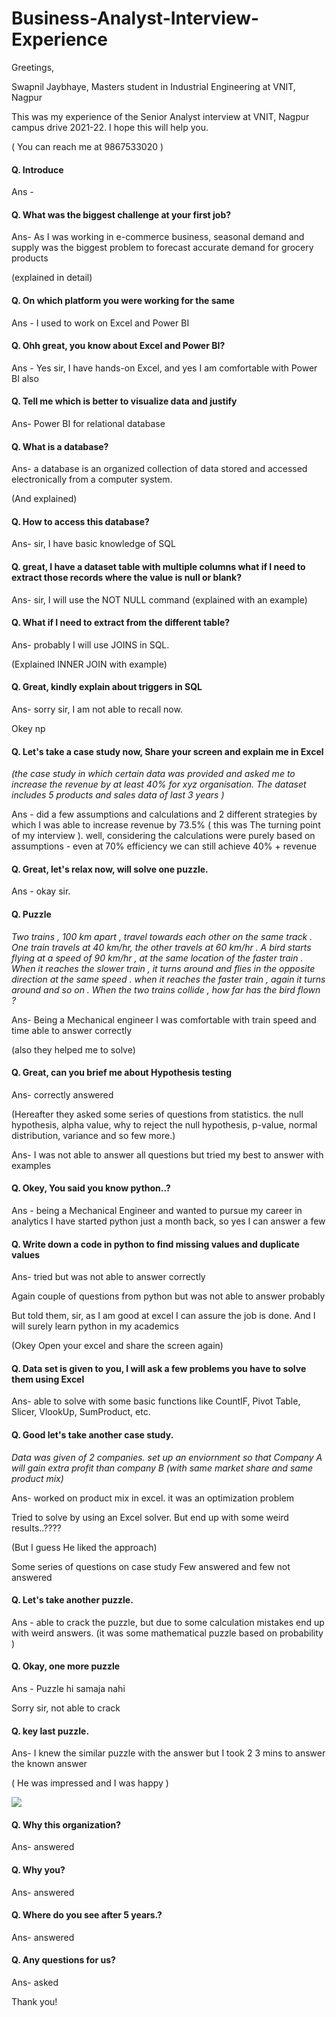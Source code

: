 # Business-Analyst-Interview-Experience

Greetings,

Swapnil Jaybhaye, Masters student in Industrial Engineering at VNIT, Nagpur 

This was my experience of the Senior Analyst interview at VNIT, Nagpur campus drive 2021-22. I hope this will help you.

( You can reach me at 9867533020 )

#### Q. Introduce

Ans -

#### Q. What was the biggest challenge at your first job?

Ans- As I was working in e-commerce business, seasonal demand and supply was the biggest problem to forecast accurate demand for grocery products

(explained in detail)

#### Q.  On which platform you were working for the same

Ans - I used to work on Excel and Power BI

#### Q. Ohh great, you know about Excel and Power BI?

Ans - Yes sir, I have hands-on Excel, and yes I am comfortable with Power BI also

#### Q. Tell me which is better to visualize data and justify

Ans- Power BI for relational database

#### Q. What is a database?

Ans- a database is an organized collection of data stored and accessed electronically from a computer system. 

(And explained)

#### Q. How to access this database?

Ans- sir, I have basic knowledge of SQL

#### Q. great, I have a dataset table with multiple columns what if I need to extract those records where the value is null or blank? 

Ans- sir, I will use the NOT NULL command (explained with an example)

#### Q. What if I need to extract from the different table?

Ans- probably I will use JOINS in SQL.

(Explained INNER JOIN with example)

#### Q. Great, kindly explain about triggers in SQL

Ans- sorry sir, I am not able to recall now.

Okey np

#### Q. Let's take a case study now, Share your screen and explain me in Excel

*(the case study in which certain data was provided and asked me to increase the revenue by at least 40% for xyz organisation. The dataset includes 5 products and sales data of last 3 years )*

Ans - did a few assumptions and calculations and 2 different strategies by which I was able to increase revenue by 73.5% ( this was The turning point of my interview ). well, considering the calculations were purely based on assumptions - even at 70% efficiency we can still achieve 40% + revenue

#### Q. Great, let's relax now, will solve one puzzle.

Ans - okay sir.

#### Q. Puzzle 

*Two trains , 100 km apart , travel towards each other on the same track . One train travels at 40 km/hr, the other travels at 60 km/hr . A bird starts flying at a speed of 90 km/hr , at the same location of the faster train . When it reaches the slower train , it turns around and flies in the opposite direction at the same speed . when it reaches the faster train , again it turns around and so on . When the two trains collide , how far has the bird flown ?* 

Ans- Being a Mechanical engineer I was comfortable with train speed and time able to answer correctly

(also they helped me to solve)

#### Q. Great, can you brief me about Hypothesis testing

Ans- correctly answered

(Hereafter they asked some series of questions from statistics. the null hypothesis, alpha value, why to reject the null hypothesis, p-value, normal distribution, variance and so few more.)

Ans- I was not able to answer all questions but tried my best to answer with examples

#### Q. Okey, You said you know python..?

Ans - being a Mechanical Engineer and wanted to pursue my career in analytics I have started python just a month back, so yes I can answer a few

#### Q. Write down a code in python to find missing values and duplicate values

Ans- tried but was not able to answer correctly

Again couple of questions from python but was not able to answer probably

But told them, sir, as I am good at excel I can assure the job is done. And I will surely learn python in my academics

(Okey Open your excel and share the screen again)

#### Q. Data set is given to you, I will ask a few problems you have to solve them using Excel 

Ans- able to solve with some basic functions like CountIF, Pivot Table, Slicer, VlookUp, SumProduct, etc.

#### Q. Good let's take another case study.

*Data was given of 2 companies. set up an enviornment so that Company A will gain extra profit than company B 
(with same market share and same product mix)*

Ans- worked on product mix in excel. it was an optimization problem

Tried to solve by using an Excel solver. But end up with some weird results..????

(But I guess He liked the approach)

Some series of questions on case study Few answered and few not answered

#### Q. Let's take another puzzle.

Ans - able to crack the puzzle, but due to some calculation mistakes end up with weird answers. (it was some mathematical puzzle based on probability )

#### Q. Okay, one more puzzle

Ans - Puzzle hi samaja nahi

Sorry sir, not able to crack

#### Q. key last puzzle.

Ans- I knew the similar puzzle with the answer but I took 2 3 mins to answer the known answer

( He was impressed and I was happy )

![](https://indianmemetemplates.com/wp-content/uploads/akshay-kumar-funny-expression.jpg)



#### Q. Why this organization?

Ans- answered

#### Q. Why you?

Ans- answered

#### Q. Where do you see after 5 years.?

Ans- answered

#### Q. Any questions for us?

Ans- asked 

Thank you!
